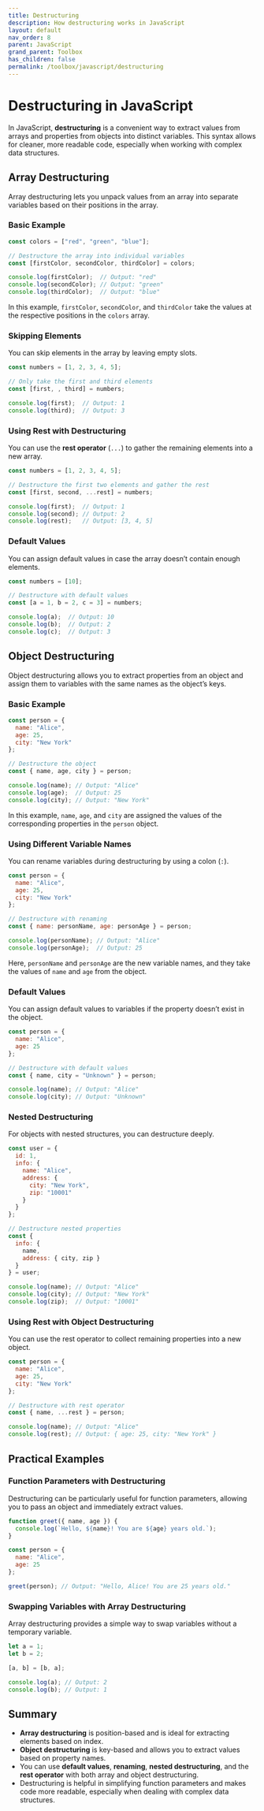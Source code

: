 ```yaml
---
title: Destructuring
description: How destructuring works in JavaScript
layout: default
nav_order: 8
parent: JavaScript
grand_parent: Toolbox
has_children: false
permalink: /toolbox/javascript/destructuring
---
```


# Destructuring in JavaScript

In JavaScript, **destructuring** is a convenient way to extract values from arrays and properties from objects into distinct variables. This syntax allows for cleaner, more readable code, especially when working with complex data structures.

## Array Destructuring

Array destructuring lets you unpack values from an array into separate variables based on their positions in the array.

### Basic Example

```javascript
const colors = ["red", "green", "blue"];

// Destructure the array into individual variables
const [firstColor, secondColor, thirdColor] = colors;

console.log(firstColor);  // Output: "red"
console.log(secondColor); // Output: "green"
console.log(thirdColor);  // Output: "blue"
```

In this example, `firstColor`, `secondColor`, and `thirdColor` take the values at the respective positions in the `colors` array.

### Skipping Elements

You can skip elements in the array by leaving empty slots.

```javascript
const numbers = [1, 2, 3, 4, 5];

// Only take the first and third elements
const [first, , third] = numbers;

console.log(first);  // Output: 1
console.log(third);  // Output: 3
```

### Using Rest with Destructuring

You can use the **rest operator** (`...`) to gather the remaining elements into a new array.

```javascript
const numbers = [1, 2, 3, 4, 5];

// Destructure the first two elements and gather the rest
const [first, second, ...rest] = numbers;

console.log(first);  // Output: 1
console.log(second); // Output: 2
console.log(rest);   // Output: [3, 4, 5]
```

### Default Values

You can assign default values in case the array doesn’t contain enough elements.

```javascript
const numbers = [10];

// Destructure with default values
const [a = 1, b = 2, c = 3] = numbers;

console.log(a);  // Output: 10
console.log(b);  // Output: 2
console.log(c);  // Output: 3
```

## Object Destructuring

Object destructuring allows you to extract properties from an object and assign them to variables with the same names as the object’s keys.

### Basic Example

```javascript
const person = {
  name: "Alice",
  age: 25,
  city: "New York"
};

// Destructure the object
const { name, age, city } = person;

console.log(name); // Output: "Alice"
console.log(age);  // Output: 25
console.log(city); // Output: "New York"
```

In this example, `name`, `age`, and `city` are assigned the values of the corresponding properties in the `person` object.

### Using Different Variable Names

You can rename variables during destructuring by using a colon (`:`).

```javascript
const person = {
  name: "Alice",
  age: 25,
  city: "New York"
};

// Destructure with renaming
const { name: personName, age: personAge } = person;

console.log(personName); // Output: "Alice"
console.log(personAge);  // Output: 25
```

Here, `personName` and `personAge` are the new variable names, and they take the values of `name` and `age` from the object.

### Default Values

You can assign default values to variables if the property doesn’t exist in the object.

```javascript
const person = {
  name: "Alice",
  age: 25
};

// Destructure with default values
const { name, city = "Unknown" } = person;

console.log(name); // Output: "Alice"
console.log(city); // Output: "Unknown"
```

### Nested Destructuring

For objects with nested structures, you can destructure deeply.

```javascript
const user = {
  id: 1,
  info: {
    name: "Alice",
    address: {
      city: "New York",
      zip: "10001"
    }
  }
};

// Destructure nested properties
const {
  info: {
    name,
    address: { city, zip }
  }
} = user;

console.log(name); // Output: "Alice"
console.log(city); // Output: "New York"
console.log(zip);  // Output: "10001"
```

### Using Rest with Object Destructuring

You can use the rest operator to collect remaining properties into a new object.

```javascript
const person = {
  name: "Alice",
  age: 25,
  city: "New York"
};

// Destructure with rest operator
const { name, ...rest } = person;

console.log(name); // Output: "Alice"
console.log(rest); // Output: { age: 25, city: "New York" }
```

## Practical Examples

### Function Parameters with Destructuring

Destructuring can be particularly useful for function parameters, allowing you to pass an object and immediately extract values.

```javascript
function greet({ name, age }) {
  console.log(`Hello, ${name}! You are ${age} years old.`);
}

const person = {
  name: "Alice",
  age: 25
};

greet(person); // Output: "Hello, Alice! You are 25 years old."
```

### Swapping Variables with Array Destructuring

Array destructuring provides a simple way to swap variables without a temporary variable.

```javascript
let a = 1;
let b = 2;

[a, b] = [b, a];

console.log(a); // Output: 2
console.log(b); // Output: 1
```

## Summary

- **Array destructuring** is position-based and is ideal for extracting elements based on index.
- **Object destructuring** is key-based and allows you to extract values based on property names.
- You can use **default values**, **renaming**, **nested destructuring**, and the **rest operator** with both array and object destructuring.
- Destructuring is helpful in simplifying function parameters and makes code more readable, especially when dealing with complex data structures.
